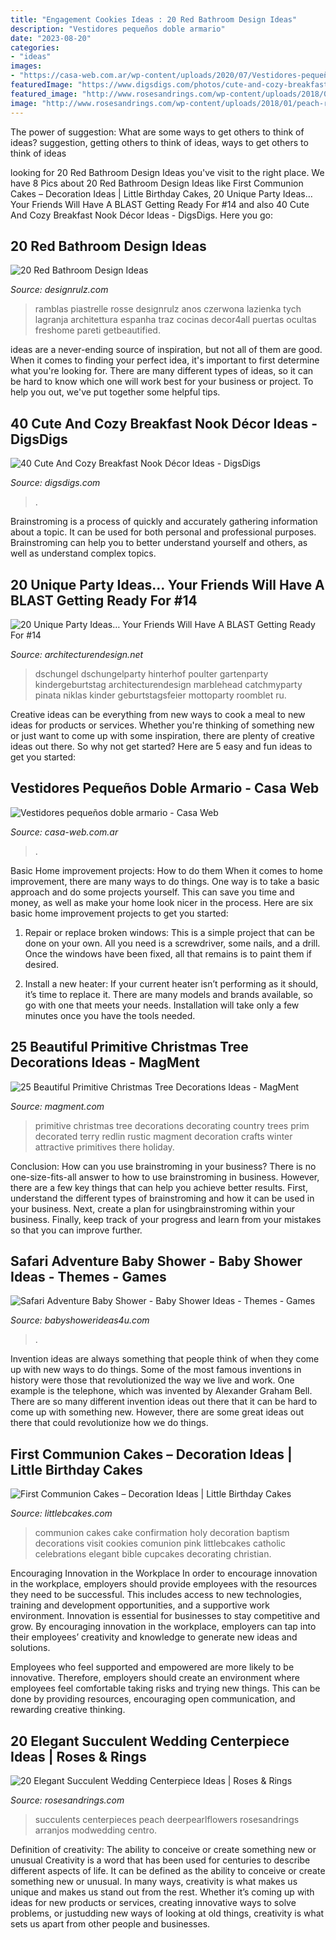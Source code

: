 ```yaml
---
title: "Engagement Cookies Ideas : 20 Red Bathroom Design Ideas"
description: "Vestidores pequeños doble armario"
date: "2023-08-20"
categories:
- "ideas"
images:
- "https://casa-web.com.ar/wp-content/uploads/2020/07/Vestidores-pequeños-doble-armario.jpg"
featuredImage: "https://www.digsdigs.com/photos/cute-and-cozy-breakfast-nook-decor-ideas-27-554x739.jpg"
featured_image: "http://www.rosesandrings.com/wp-content/uploads/2018/01/peach-roses-and-succulent-wedding-centerpiece-idea.jpg"
image: "http://www.rosesandrings.com/wp-content/uploads/2018/01/peach-roses-and-succulent-wedding-centerpiece-idea.jpg"
---
```



The power of suggestion: What are some ways to get others to think of ideas?
suggestion, getting others to think of ideas, ways to get others to think of ideas

	

		
looking for 20 Red Bathroom Design Ideas you've visit to the right place. We have 8 Pics about 20 Red Bathroom Design Ideas like First Communion Cakes – Decoration Ideas | Little Birthday Cakes, 20 Unique Party Ideas… Your Friends Will Have A BLAST Getting Ready For #14 and also 40 Cute And Cozy Breakfast Nook Décor Ideas - DigsDigs. Here you go:
		
    
## 20 Red Bathroom Design Ideas

<img loading=lazy src="https://cdn.designrulz.com/wp-content/uploads/2014/10/red-bathroom-design-ideas-designrulz-5.jpg" onerror="this.onerror=null;this.src='https://tse2.mm.bing.net/th?id=OIP.G5ETWngzYE4TGLTKnfYlVgHaLH&amp;pid=15.1';" alt="20 Red Bathroom Design Ideas">

_Source: designrulz.com_

>ramblas piastrelle rosse designrulz anos czerwona lazienka tych lagranja architettura espanha traz cocinas decor4all puertas ocultas freshome pareti getbeautified. 

	

ideas are a never-ending source of inspiration, but not all of them are good. When it comes to finding your perfect idea, it's important to first determine what you're looking for. There are many different types of ideas, so it can be hard to know which one will work best for your business or project. To help you out, we've put together some helpful tips.

    
## 40 Cute And Cozy Breakfast Nook Décor Ideas - DigsDigs

<img loading=lazy src="https://www.digsdigs.com/photos/cute-and-cozy-breakfast-nook-decor-ideas-27-554x739.jpg" onerror="this.onerror=null;this.src='https://tse4.mm.bing.net/th?id=OIP.nMsQJirDnIHHjKlHqa10RwHaJ4&amp;pid=15.1';" alt="40 Cute And Cozy Breakfast Nook Décor Ideas - DigsDigs">

_Source: digsdigs.com_

>. 

	

Brainstroming is a process of quickly and accurately gathering information about a topic. It can be used for both personal and professional purposes. Brainstroming can help you to better understand yourself and others, as well as understand complex topics.

    
## 20 Unique Party Ideas… Your Friends Will Have A BLAST Getting Ready For #14

<img loading=lazy src="https://cdn.architecturendesign.net/wp-content/uploads/2016/05/AD-Unique-Party-Themes-04.jpg" onerror="this.onerror=null;this.src='https://tse1.mm.bing.net/th?id=OIP.mjJizlYaB36qZCkNaMApDwHaQ1&amp;pid=15.1';" alt="20 Unique Party Ideas… Your Friends Will Have A BLAST Getting Ready For #14">

_Source: architecturendesign.net_

>dschungel dschungelparty hinterhof poulter gartenparty kindergeburtstag architecturendesign marblehead catchmyparty pinata niklas kinder geburtstagsfeier mottoparty roomblet ru. 

	

Creative ideas can be everything from new ways to cook a meal to new ideas for products or services. Whether you're thinking of something new or just want to come up with some inspiration, there are plenty of creative ideas out there. So why not get started? Here are 5 easy and fun ideas to get you started: 

    
## Vestidores Pequeños Doble Armario - Casa Web

<img loading=lazy src="https://casa-web.com.ar/wp-content/uploads/2020/07/Vestidores-pequeños-doble-armario.jpg" onerror="this.onerror=null;this.src='https://tse1.mm.bing.net/th?id=OIP.waArjP61F17odT2IY9aoAAAAAA&amp;pid=15.1';" alt="Vestidores pequeños doble armario - Casa Web">

_Source: casa-web.com.ar_

>. 

	

Basic Home improvement projects: How to do them
When it comes to home improvement, there are many ways to do things. One way is to take a basic approach and do some projects yourself. This can save you time and money, as well as make your home look nicer in the process. Here are six basic home improvement projects to get you started:
1) Repair or replace broken windows: This is a simple project that can be done on your own. All you need is a screwdriver, some nails, and a drill. Once the windows have been fixed, all that remains is to paint them if desired.

2) Install a new heater: If your current heater isn’t performing as it should, it’s time to replace it. There are many models and brands available, so go with one that meets your needs. Installation will take only a few minutes once you have the tools needed.

    
## 25 Beautiful Primitive Christmas Tree Decorations Ideas - MagMent

<img loading=lazy src="https://www.magment.com/wp-content/uploads/2016/10/Pinterest-Primitive-Christmas-Trees-2016.jpg" onerror="this.onerror=null;this.src='https://tse3.mm.bing.net/th?id=OIP.uzbszIdkXCPIUc8J7xjl2gHaJ4&amp;pid=15.1';" alt="25 Beautiful Primitive Christmas Tree Decorations Ideas - MagMent">

_Source: magment.com_

>primitive christmas tree decorations decorating country trees prim decorated terry redlin rustic magment decoration crafts winter attractive primitives there holiday. 

	

Conclusion: How can you use brainstroming in your business?
There is no one-size-fits-all answer to how to use brainstroming in business. However, there are a few key things that can help you achieve better results. First, understand the different types of brainstroming and how it can be used in your business. Next, create a plan for usingbrainstroming within your business. Finally, keep track of your progress and learn from your mistakes so that you can improve further.

    
## Safari Adventure Baby Shower - Baby Shower Ideas - Themes - Games

<img loading=lazy src="https://babyshowerideas4u.com/wp-content/uploads/2017/04/Safari-Adventure-Baby-Shower-VIP-Lounge.jpg" onerror="this.onerror=null;this.src='https://tse1.mm.bing.net/th?id=OIP.xGJ11jM0_M0xfmFu3ryXdgHaJQ&amp;pid=15.1';" alt="Safari Adventure Baby Shower - Baby Shower Ideas - Themes - Games">

_Source: babyshowerideas4u.com_

>. 

	

Invention ideas are always something that people think of when they come up with new ways to do things. Some of the most famous inventions in history were those that revolutionized the way we live and work. One example is the telephone, which was invented by Alexander Graham Bell. There are so many different invention ideas out there that it can be hard to come up with something new. However, there are some great ideas out there that could revolutionize how we do things.

    
## First Communion Cakes – Decoration Ideas | Little Birthday Cakes

<img loading=lazy src="http://www.littlebcakes.com/wp-content/uploads/2014/02/First-Communion-Cake-Ideas.jpg" onerror="this.onerror=null;this.src='https://tse4.mm.bing.net/th?id=OIP.1RPWOvpRM8PYYx0NG-ujNAHaLV&amp;pid=15.1';" alt="First Communion Cakes – Decoration Ideas | Little Birthday Cakes">

_Source: littlebcakes.com_

>communion cakes cake confirmation holy decoration baptism decorations visit cookies comunion pink littlebcakes catholic celebrations elegant bible cupcakes decorating christian. 

	

Encouraging Innovation in the Workplace
In order to encourage innovation in the workplace, employers should provide employees with the resources they need to be successful. This includes access to new technologies, training and development opportunities, and a supportive work environment.
Innovation is essential for businesses to stay competitive and grow. By encouraging innovation in the workplace, employers can tap into their employees’ creativity and knowledge to generate new ideas and solutions.

Employees who feel supported and empowered are more likely to be innovative. Therefore, employers should create an environment where employees feel comfortable taking risks and trying new things. This can be done by providing resources, encouraging open communication, and rewarding creative thinking.

    
## 20 Elegant Succulent Wedding Centerpiece Ideas | Roses &amp; Rings

<img loading=lazy src="http://www.rosesandrings.com/wp-content/uploads/2018/01/peach-roses-and-succulent-wedding-centerpiece-idea.jpg" onerror="this.onerror=null;this.src='https://tse2.mm.bing.net/th?id=OIP.k--8PLgKq1GX2kvZ9DnAEgHaLH&amp;pid=15.1';" alt="20 Elegant Succulent Wedding Centerpiece Ideas | Roses &amp; Rings">

_Source: rosesandrings.com_

>succulents centerpieces peach deerpearlflowers rosesandrings arranjos modwedding centro. 

	

Definition of creativity: The ability to conceive or create something new or unusual
Creativity is a word that has been used for centuries to describe different aspects of life. It can be defined as the ability to conceive or create something new or unusual. In many ways, creativity is what makes us unique and makes us stand out from the rest. Whether it’s coming up with ideas for new products or services, creating innovative ways to solve problems, or justudding new ways of looking at old things, creativity is what sets us apart from other people and businesses.

